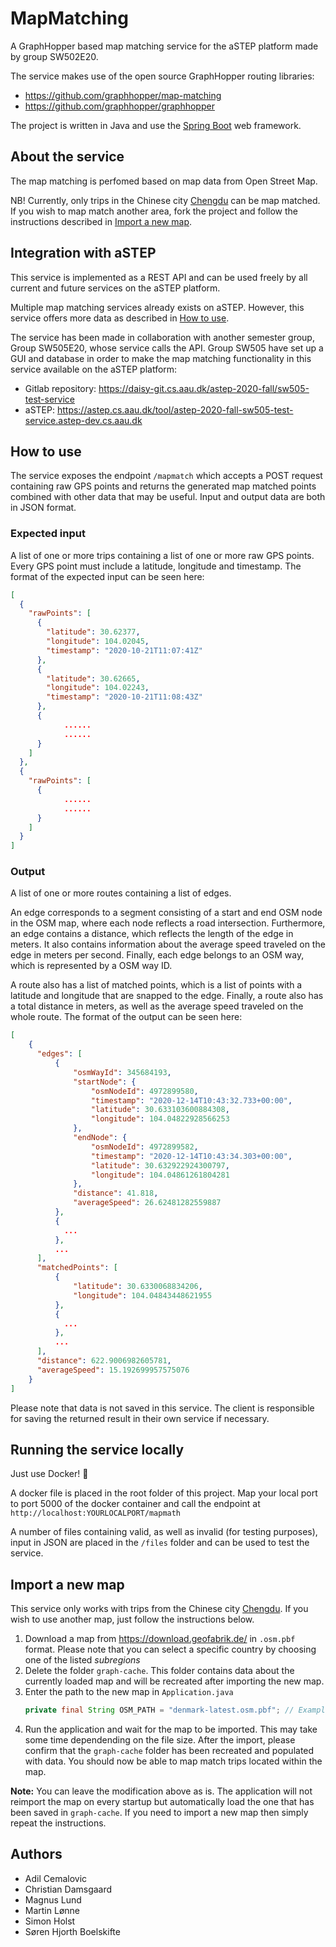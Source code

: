# MapMatching

A GraphHopper based map matching service for the aSTEP platform made by group SW502E20.

The service makes use of the open source GraphHopper routing libraries:

- https://github.com/graphhopper/map-matching
- https://github.com/graphhopper/graphhopper

The project is written in Java and use the [Spring Boot](https://spring.io/projects/spring-boot) web framework.  

## About the service

The map matching is perfomed based on map data from Open Street Map. 

NB! Currently, only trips in the Chinese city [Chengdu](https://goo.gl/maps/G99BkaDptNdFfw5H7) can be map matched. If you wish to map match another area, fork the project and follow the instructions described in [Import a new map](#import-a-new-map).

## Integration with aSTEP

This service is implemented as a REST API and can be used freely by all current and future services on the aSTEP platform.

Multiple map matching services already exists on aSTEP. However, this service offers more data as described in [How to use](#how-to-use).

The service has been made in collaboration with another semester group, Group SW505E20, whose service calls the API. Group SW505 have set up a GUI and database in order to make the map matching functionality in this service available on the aSTEP platform:

- Gitlab repository: https://daisy-git.cs.aau.dk/astep-2020-fall/sw505-test-service
- aSTEP: https://astep.cs.aau.dk/tool/astep-2020-fall-sw505-test-service.astep-dev.cs.aau.dk

## How to use

The service exposes the endpoint `/mapmatch` which accepts a POST request containing raw GPS points and returns the generated map matched points combined with other data that may be useful. Input and output data are both in JSON format.

### Expected input

A list of one or more trips containing a list of one or more raw GPS points. Every GPS point must include a latitude, longitude and timestamp. The format of the expected input can be seen here:

```JSON
[
  {
    "rawPoints": [
      {
        "latitude": 30.62377,
        "longitude": 104.02045,
        "timestamp": "2020-10-21T11:07:41Z"
      },
      {
        "latitude": 30.62665,
        "longitude": 104.02243,
        "timestamp": "2020-10-21T11:08:43Z"
      },
      {
            ......
            ......
      }
    ]
  },
  {
    "rawPoints": [
      {
            ......
            ......
      }
    ]
  }
]
```

### Output

A list of one or more routes containing a list of edges.

An edge corresponds to a segment consisting of a start and end OSM node in the OSM map, where each node reflects a road intersection. Furthermore, an edge contains a distance, which reflects the length of the edge in meters. It also contains information about the average speed traveled on the edge in meters per second. Finally, each edge belongs to an OSM way, which is represented by a OSM way ID.

A route also has a list of matched points, which is a list of points with a latitude and longitude that are snapped to the edge. Finally, a route also has a total distance in meters, as well as the average speed traveled on the whole route. The format of the output can be seen here:

```JSON
[
    {
      "edges": [
          {
              "osmWayId": 345684193,
              "startNode": {
                  "osmNodeId": 4972899580,
                  "timestamp": "2020-12-14T10:43:32.733+00:00",
                  "latitude": 30.633103600884308,
                  "longitude": 104.04822928566253
              },
              "endNode": {
                  "osmNodeId": 4972899582,
                  "timestamp": "2020-12-14T10:43:34.303+00:00",
                  "latitude": 30.632922924300797,
                  "longitude": 104.04861261804281
              },
              "distance": 41.818,
              "averageSpeed": 26.62481282559887
          },
          {
            ...
          },
          ...
      ],
      "matchedPoints": [
          {
              "latitude": 30.6330068834206,
              "longitude": 104.04843448621955
          },
          {
            ...
          },
          ...
      ],
      "distance": 622.9006982605781,
      "averageSpeed": 15.192699957575076
    }
]
```

Please note that data is not saved in this service. The client is responsible for saving the returned result in their own service if necessary.

## Running the service locally

Just use Docker! 🐳

A docker file is placed in the root folder of this project. Map your local port to port 5000 of the docker container and call the endpoint at
`http://localhost:YOURLOCALPORT/mapmath`

A number of files containing valid, as well as invalid (for testing purposes), input in JSON are placed in the `/files` folder and can be used to test the service.

## Import a new map

This service only works with trips from the Chinese city [Chengdu](https://goo.gl/maps/G99BkaDptNdFfw5H7). If you wish to use another map, just follow the instructions below.

1. Download a map from https://download.geofabrik.de/ in `.osm.pbf` format. Please note that you can select a specific country by choosing one of the listed _subregions_
2. Delete the folder `graph-cache`. This folder contains data about the currently loaded map and will be recreated after importing the new map.
3. Enter the path to the new map in `Application.java`
   ```Java
   private final String OSM_PATH = "denmark-latest.osm.pbf"; // Example
   ```
4. Run the application and wait for the map to be imported. This may take some time dependending on the file size. After the import, please confirm that the `graph-cache` folder has been recreated and populated with data. You should now be able to map match trips located within the map.

**Note:** You can leave the modification above as is. The application will not reimport the map on every startup but automatically load the one that has been saved in `graph-cache`. If you need to import a new map then simply repeat the instructions.

## Authors

- Adil Cemalovic
- Christian Damsgaard
- Magnus Lund
- Martin Lønne
- Simon Holst
- Søren Hjorth Boelskifte
